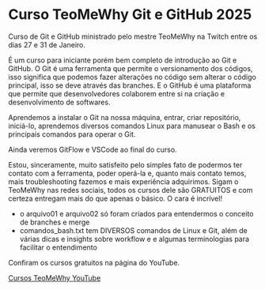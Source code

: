 # Curso TeoMeWhy Git e GitHub 2025

Curso de Git e GitHub ministrado pelo mestre TeoMeWhy na Twitch entre os dias 27 e 31 de Janeiro.

É um curso para iniciante porém bem completo de introdução ao Git e GitHub. O Git é uma ferramenta que permite o versionamento dos códigos, isso significa que podemos fazer alterações no código sem alterar o código principal, isso se deve através das branches. E o GitHub é uma plataforma que permite que desenvolvedores colaborem entre si na criação e desenvolvimento de softwares.

Aprendemos a instalar o Git na nossa máquina, entrar, criar repositório, iniciá-lo, aprendemos diversos comandos Linux para manusear o Bash e os principais comandos para operar o Git.

Ainda veremos GitFlow e VSCode ao final do curso.

Estou, sinceramente, muito satisfeito pelo simples fato de podermos ter contato com a ferramenta, poder operá-la e, quanto mais contato temos, mais troubleshooting fazemos e mais experiência adquirimos.
Sigam o TeoMeWhy nas redes sociais, todos os cursos dele são GRATUITOS e com certeza entregam mais do que apenas o básico. O cara é incrível!

- o arquivo01 e arquivo02 só foram criados para entendermos o conceito de branches e merge
- comandos_bash.txt tem DIVERSOS comandos de Linux e Git, além de várias dicas e insights sobre workflow e e algumas terminologias para facilitar o entendimento

Confiram os cursos gratuitos na página do YouTube.

[Cursos TeoMeWhy YouTube](https://youtube.com/@teomewhy)